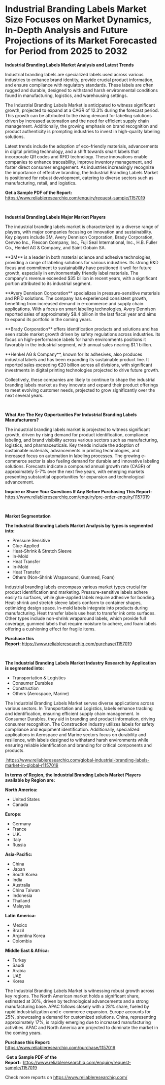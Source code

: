<p><h1>Industrial Branding Labels Market Size Focuses on Market Dynamics, In-Depth Analysis and Future Projections of its Market Forecasted for Period from 2025 to 2032</h1></p><p><strong>Industrial Branding Labels Market Analysis and Latest Trends</strong></p>
<p><p>Industrial branding labels are specialized labels used across various industries to enhance brand identity, provide crucial product information, and ensure compliance with regulatory standards. These labels are often rugged and durable, designed to withstand harsh environmental conditions found in manufacturing, logistics, and warehousing settings.</p><p>The Industrial Branding Labels Market is anticipated to witness significant growth, projected to expand at a CAGR of 12.3% during the forecast period. This growth can be attributed to the rising demand for labeling solutions driven by increased automation and the need for efficient supply chain management. Additionally, the growing emphasis on brand recognition and product authenticity is prompting industries to invest in high-quality labeling solutions.</p><p>Latest trends include the adoption of eco-friendly materials, advancements in digital printing technology, and a shift towards smart labels that incorporate QR codes and RFID technology. These innovations enable companies to enhance traceability, improve inventory management, and foster direct consumer engagement. As industries increasingly recognize the importance of effective branding, the Industrial Branding Labels Market is positioned for robust development, catering to diverse sectors such as manufacturing, retail, and logistics.</p></p>
<p><strong>Get a Sample PDF of the Report:&nbsp;</strong> <a href="https://www.reliableresearchiq.com/enquiry/request-sample/1157019?utm_campaign=2783&utm_medium=2&utm_source=Github&utm_content=ia&utm_term=21032025&utm_id=industrial-branding-labels">https://www.reliableresearchiq.com/enquiry/request-sample/1157019</a></p>
<p>&nbsp;</p>
<p><strong>Industrial Branding Labels Major Market Players</strong></p>
<p><p>The industrial branding labels market is characterized by a diverse range of players, with major companies focusing on innovation and sustainability. Key players include 3M, Avery Dennison Corporation, Brady Corporation, Cenveo Inc., Flexcon Company, Inc., Fuji Seal International, Inc., H.B. Fuller Co., Henkel AG & Company, and Saint Gobain SA.</p><p>**3M** is a leader in both material science and adhesive technologies, providing a range of labeling solutions for various industries. Its strong R&D focus and commitment to sustainability have positioned it well for future growth, especially in environmentally friendly label materials. The company's revenue exceeded $35 billion in recent years, with a significant portion attributed to its industrial segment.</p><p>**Avery Dennison Corporation** specializes in pressure-sensitive materials and RFID solutions. The company has experienced consistent growth, benefiting from increased demand in e-commerce and supply chain applications. With a focus on smart labeling technologies, Avery Dennison reported sales of approximately $8.4 billion in the last fiscal year and aims to expand its portfolio in the coming years.</p><p>**Brady Corporation** offers identification products and solutions and has seen stable market growth driven by safety regulations across industries. Its focus on high-performance labels for harsh environments positions it favorably in the industrial segment, with annual sales nearing $1.1 billion.</p><p>**Henkel AG & Company**, known for its adhesives, also produces industrial labels and has been expanding its sustainable product line. It reported sales exceeding €20 billion across all divisions, with significant investments in digital printing technologies projected to drive future growth.</p><p>Collectively, these companies are likely to continue to shape the industrial branding labels market as they innovate and expand their product offerings to meet evolving customer needs, projected to grow significantly over the next several years.</p></p>
<p>&nbsp;</p>
<p><strong>What Are The Key Opportunities For Industrial Branding Labels Manufacturers?</strong></p>
<p><p>The industrial branding labels market is projected to witness significant growth, driven by rising demand for product identification, compliance labeling, and brand visibility across various sectors such as manufacturing, logistics, and pharmaceuticals. Key trends include the adoption of sustainable materials, advancements in printing technologies, and increased focus on automation in labeling processes. The growing e-commerce sector is also fueling demand for durable and innovative labeling solutions. Forecasts indicate a compound annual growth rate (CAGR) of approximately 5-7% over the next five years, with emerging markets presenting substantial opportunities for expansion and technological advancement.</p></p>
<p><strong>Inquire or Share Your Questions If Any Before Purchasing This Report:</strong> <a href="https://www.reliableresearchiq.com/enquiry/pre-order-enquiry/1157019?utm_campaign=2783&utm_medium=2&utm_source=Github&utm_content=ia&utm_term=21032025&utm_id=industrial-branding-labels">https://www.reliableresearchiq.com/enquiry/pre-order-enquiry/1157019</a></p>
<p>&nbsp;</p>
<p><strong>Market Segmentation</strong></p>
<p><strong>The Industrial Branding Labels Market Analysis by types is segmented into:</strong></p>
<p><ul><li>Pressure Sensitive</li><li>Glue-Applied</li><li>Heat-Shrink & Stretch Sleeve</li><li>In-Mold</li><li>Heat Transfer</li><li>In-Mold</li><li>Heat Transfer</li><li>Others (Non-Shrink Wraparound, Gummed, Foam)</li></ul></p>
<p><p>Industrial branding labels encompass various market types crucial for product identification and marketing. Pressure-sensitive labels adhere easily to surfaces, while glue-applied labels require adhesive for bonding. Heat-shrink and stretch sleeve labels conform to container shapes, optimizing design space. In-mold labels integrate into products during manufacturing. Heat transfer labels use heat to transfer ink onto surfaces. Other types include non-shrink wraparound labels, which provide full coverage, gummed labels that require moisture to adhere, and foam labels offering a cushioning effect for fragile items.</p></p>
<p><strong>Purchase this Report:&nbsp;</strong><a href="https://www.reliableresearchiq.com/purchase/1157019?utm_campaign=2783&utm_medium=2&utm_source=Github&utm_content=ia&utm_term=21032025&utm_id=industrial-branding-labels">https://www.reliableresearchiq.com/purchase/1157019</a></p>
<p>&nbsp;</p>
<p><strong>The Industrial Branding Labels Market Industry Research by Application is segmented into:</strong></p>
<p><ul><li>Transportation & Logistics</li><li>Consumer Durables</li><li>Construction</li><li>Others (Aerospace, Marine)</li></ul></p>
<p><p>The Industrial Branding Labels Market serves diverse applications across various sectors. In Transportation and Logistics, labels enhance tracking and identification, ensuring efficient supply chain management. In Consumer Durables, they aid in branding and product information, driving consumer recognition. The Construction industry utilizes labels for safety compliance and equipment identification. Additionally, specialized applications in Aerospace and Marine sectors focus on durability and resilience, with labels designed to withstand harsh environments while ensuring reliable identification and branding for critical components and products.</p></p>
<p><a href="https://www.reliableresearchiq.com/global-industrial-branding-labels-market-in-global-r1157019?utm_campaign=2783&utm_medium=2&utm_source=Github&utm_content=ia&utm_term=21032025&utm_id=industrial-branding-labels">&nbsp;https://www.reliableresearchiq.com/global-industrial-branding-labels-market-in-global-r1157019</a></p>
<p><strong>In terms of Region, the Industrial Branding Labels Market Players available by Region are:</strong></p>
<p>
    <p> <strong> North America: </strong>
        <ul>
            <li>United States</li>
            <li>Canada</li>
        </ul>
        </p> 
    <p> <strong> Europe: </strong>
        <ul>
            <li>Germany</li>
            <li>France</li>
            <li>U.K.</li>
            <li>Italy</li>
            <li>Russia</li>
        </ul>
        </p> 
    <p> <strong> Asia-Pacific: </strong>
        <ul>
            <li>China</li>
            <li>Japan</li>
            <li>South Korea</li>
            <li>India</li>
            <li>Australia</li>
            <li>China Taiwan</li>
            <li>Indonesia</li>
            <li>Thailand</li>
            <li>Malaysia</li>
        </ul>
        </p> 
    <p> <strong> Latin America: </strong>
        <ul>
            <li>Mexico</li>
            <li>Brazil</li>
            <li>Argentina Korea</li>
            <li>Colombia</li>
        </ul>
        </p> 
    <p> <strong> Middle East & Africa: </strong>
        <ul>
            <li>Turkey</li>
            <li>Saudi</li>
            <li>Arabia</li>
            <li>UAE</li>
            <li>Korea</li>
        </ul>
    </p>
    </p>
<p><p>The Industrial Branding Labels Market is witnessing robust growth across key regions. The North American market holds a significant share, estimated at 30%, driven by technological advancements and a strong manufacturing base. APAC follows closely with a 28% share, fueled by rapid industrialization and e-commerce expansion. Europe accounts for 25%, showcasing a demand for customized solutions. China, representing approximately 17%, is rapidly emerging due to increased manufacturing activities. APAC and North America are projected to dominate the market in the coming years.</p></p>
<p><strong>Purchase this Report: </strong><a href="https://www.reliableresearchiq.com/purchase/1157019?utm_campaign=2783&utm_medium=2&utm_source=Github&utm_content=ia&utm_term=21032025&utm_id=industrial-branding-labels">https://www.reliableresearchiq.com/purchase/1157019</a></p>
<p>&nbsp;<strong>Get a Sample PDF of the Report:&nbsp;&nbsp;</strong><a href="https://www.reliableresearchiq.com/enquiry/request-sample/1157019?utm_campaign=2783&utm_medium=2&utm_source=Github&utm_content=ia&utm_term=21032025&utm_id=industrial-branding-labels">https://www.reliableresearchiq.com/enquiry/request-sample/1157019</a></p>
<p><strong></strong></p>
<p>Check more reports on <a href="https://www.reliableresearchiq.com/?utm_campaign=2783&utm_medium=2&utm_source=Github&utm_content=ia&utm_term=21032025&utm_id=industrial-branding-labels">https://www.reliableresearchiq.com/</a></p>